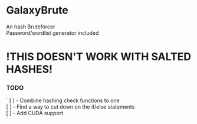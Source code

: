 # GalaxyBrute

An hash Bruteforcer <br>
Password/wordlist generator included

<h1><b>!THIS DOESN'T WORK WITH SALTED HASHES!</b></h2>


<h3>TODO</h3>
`
[ ] - Combine hashing check functions to one 
<br>
[ ] - Find a way to cut down on the if/else statements
<br>
[ ] - Add CUDA support
<br>
`
